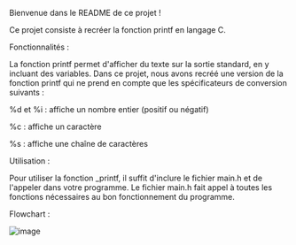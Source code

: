 Bienvenue dans le README de ce projet !

Ce projet consiste à recréer la fonction printf en langage C.

Fonctionnalités :

La fonction printf permet d'afficher du texte sur la sortie standard, en y incluant des variables. Dans ce projet, nous avons recréé une version de la fonction printf qui ne prend en compte que les spécificateurs de conversion suivants :

%d et %i : affiche un nombre entier (positif ou négatif)

%c : affiche un caractère

%s : affiche une chaîne de caractères

Utilisation :

Pour utiliser la fonction _printf, il suffit d'inclure le fichier main.h et de l'appeler dans votre programme. Le fichier main.h fait appel à toutes les fonctions nécessaires au bon fonctionnement du programme.

Flowchart :

![image](https://user-images.githubusercontent.com/49965538/229373354-b56c80f1-b245-4fbc-834f-379b187fd410.png)

